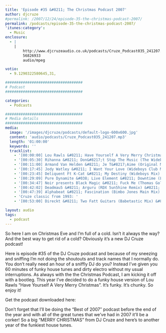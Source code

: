 ```yaml
---
title: 'Episode #35 &#8211; The Christmas Podcast 2007'
author: djcruze
#permalink: /2007/12/24/episode-35-the-christmas-podcast-2007/
permalink: /podcasts/episode-35-the-christmas-podcast-2007/
'itunes:category':
  - Music
enclosure:
  - |
    |
        http://www.djcruzeaudio.co.uk/podcasts/Cruze_Podcast035_241207.mp3
        56826933
        audio/mpeg

votio:
  - 9.1290322580645,31,

###################################
# Podcast
###################################

categories:
  - Podcasts

###################################
# Media details
###################################
media:
  image: '/images/djcruze/podcasts/default-logo-600x600.jpg'
  content: 'audio/podcasts/Cruze_Podcast035_241207.mp3'
  length: '01:00:00'
  keywords: ''
  tracklist:
    - '[00:00:00] Lou Rawls &#8211; Have Yourself A Very Merry Christmas (DJ Cruze Funkfinders Remix) &#8211; White'
    - '[00:05:30] Rihanna &#8211; Don&#8217;t Stop The Music (The Wideboys Club Mix) &#8211; Def Jam'
    - '[00:11:00] Armand Van Helden &#8211; Je T&#8217;Aime (Original Mix) &#8211; Southern Fried Recordings'
    - '[00:17:45] Jody Watley &#8211; I Want Your Love (Wideboys Club Mix) &#8211; Gusto'
    - '[00:23:45] Deliquent Ft K-Cat &#8211; My Destiny (Wideboys Mix) &#8211; MNB'
    - '[00:29:09] Pure Dynamite &#038; Live Element &#8211; Downtime (Live Element Twilo Mix) &#8211; Gossip Records'
    - '[00:34:47] Noir presents Black Magic &#8211; Fuck Me (Thomas Gold Remix) &#8211; Just For Fun Recordings'
    - '[00:42:02] Deadmau5 &#8211; Arguru (RDX 5un5hine Remix) &#8211; PinkStar Records'
    - '[00:47:39] Alphabeat &#8211; Fascination (Bimbo Jones Main Mix) &#8211; Charisma'
    - 'Cruze classic from 1993: '
    - '[00:53:00] Direckt &#8211; Two Fatt Guitars (Babetastic Mix) &#8211; UFG'

layout: audio
tags:
  - podcast
---
```


So here I am on Christmas Eve and I&#8217;m full of a cold. Isn&#8217;t it always the way? And the best way to get rid of a cold? Obviously it&#8217;s a new DJ Cruze podcast!

Here is episode #35 of the DJ Cruze podcast and because of my sneezing and sniffing I&#8217;m not doing the shoutouts and track names that I normally do. You don&#8217;t really need an hour of a sniffly DJ do you? Instead I&#8217;ve given you 60 minutes of funky house tunes and dirty electro without my usual interruptions. As always with the the Christmas Podcast, I am kicking it off with a bootleg. This year I&#8217;ve decided to do a funky house version of Lou Rawls &#8220;Have Yourself A Very Merry Christmas&#8221;. It&#8217;s funky. It&#8217;s chunky. So enjoy it!

Get the podcast downloaded here:

Don&#8217;t forget that I&#8217;ll be doing the &#8220;Best of 2007&#8243; podcast before the end of the year and with all of the great tunes that we&#8217;ve had in 2007 it&#8217;ll be a corker! So a big &#8220;MERRY CHRISTMAS&#8221; from DJ Cruze and here&#8217;s to another year of the funkiest house tunes.
